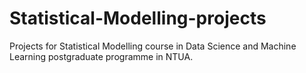 # Statistical-Modelling-projects
Projects for Statistical Modelling course in Data Science and Machine Learning postgraduate programme in NTUA.
